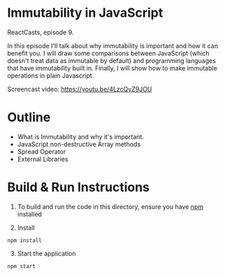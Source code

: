 # Immutability in JavaScript

ReactCasts, episode 9.

In this episode I'll talk about why immutability is important and how it can benefit you. I will draw some comparisons between JavaScript (which doesn't treat data as immutable by default) and programming languages that have immutability built in. Finally, I will show how to make immutable operations in plain Javascript. 

Screencast video:
https://youtu.be/4LzcQyZ9JOU

# Outline

- What is Immutability and why it's important.
- JavaScript non-destructive Array methods
- Spread Operator
- External Libraries


# Build & Run Instructions

1. To build and run the code in this directory, ensure you have [npm](https://www.npmjs.com) installed

2. Install
```
npm install
```

3. Start the application
```
npm start
```
